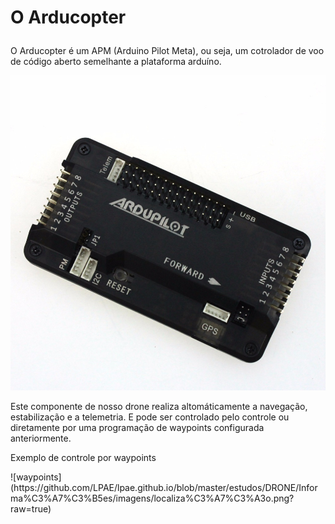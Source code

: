 # O Arducopter </p> 

O Arducopter é um APM (Arduino Pilot Meta), ou seja, um cotrolador de voo de código aberto semelhante a plataforma arduíno. </p>

![Arducopter](https://github.com/LPAE/lpae.github.io/blob/master/estudos/DRONE/Informa%C3%A7%C3%B5es/imagens/arducopter.jpg?raw=true)<p/>

Este componente de nosso drone realiza altomáticamente a navegação, estabilização e a telemetria.   E pode ser controlado pelo controle ou diretamente por uma programação de waypoints configurada anteriormente. 
</p>
</p>
 Exemplo de controle por waypoints
 <p/>
![waypoints](https://github.com/LPAE/lpae.github.io/blob/master/estudos/DRONE/Informa%C3%A7%C3%B5es/imagens/localiza%C3%A7%C3%A3o.png?raw=true)
